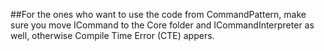 ##For the ones who want to use the code from CommandPattern, make sure you move ICommand to the Core folder and ICommandInterpreter as well, otherwise Compile Time Error (CTE) appers.
